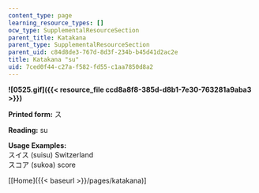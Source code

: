 ```yaml
---
content_type: page
learning_resource_types: []
ocw_type: SupplementalResourceSection
parent_title: Katakana
parent_type: SupplementalResourceSection
parent_uid: c84d8de3-767d-8d3f-234b-b45d41d2ac2e
title: Katakana "su"
uid: 7ced0f44-c27a-f582-fd55-c1aa7850d8a2
---
```


**![0525.gif]({{< resource_file ccd8a8f8-385d-d8b1-7e30-763281a9aba3 >}})**

**Printed form:** ス

**Reading:** su

**Usage Examples:**  
スイス (suisu) Switzerland  
スコア (sukoa) score

\[[Home]({{< baseurl >}}/pages/katakana)\]